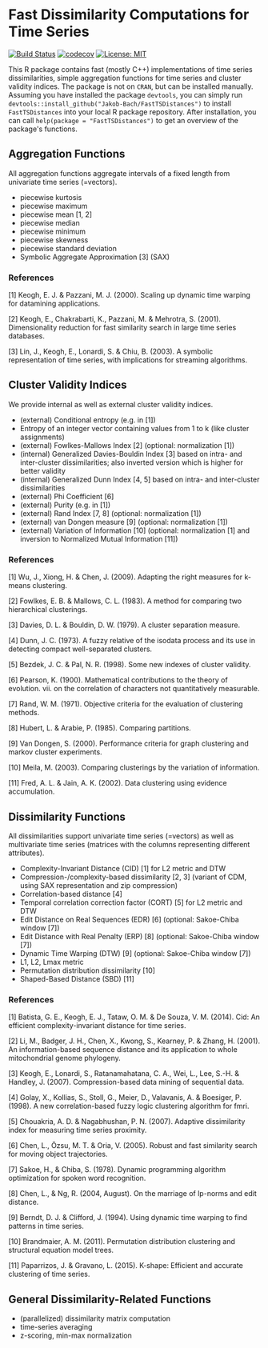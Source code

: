 # Fast Dissimilarity Computations for Time Series

[![Build Status](https://travis-ci.com/Jakob-Bach/FastTSDistances.svg?branch=master)](https://travis-ci.com/Jakob-Bach/FastTSDistances)
[![codecov](https://codecov.io/gh/Jakob-Bach/FastTSDistances/branch/master/graph/badge.svg)](https://codecov.io/gh/Jakob-Bach/FastTSDistances)
[![License: MIT](https://img.shields.io/badge/License-MIT-yellow.svg)](https://opensource.org/licenses/MIT)

This R package contains fast (mostly C++) implementations of time series dissimilarities, simple aggregation functions for time series and cluster validity indices.
The package is not on `CRAN`, but can be installed manually.
Assuming you have installed the package `devtools`, you can simply run `devtools::install_github("Jakob-Bach/FastTSDistances")` to install `FastTSDistances` into your local R package repository.
After installation, you can call `help(package = "FastTSDistances")` to get an overview of the package's functions.

## Aggregation Functions

All aggregation functions aggregate intervals of a fixed length from univariate time series (=vectors).

- piecewise kurtosis
- piecewise maximum
- piecewise mean [1, 2]
- piecewise median
- piecewise minimum
- piecewise skewness
- piecewise standard deviation
- Symbolic Aggregate Approximation [3] (SAX)

### References

[1] Keogh, E. J. & Pazzani, M. J. (2000). Scaling up dynamic time warping for datamining applications.

[2] Keogh, E., Chakrabarti, K., Pazzani, M. & Mehrotra, S. (2001). Dimensionality reduction for fast similarity search in large time series databases.

[3] Lin, J., Keogh, E., Lonardi, S. & Chiu, B. (2003). A symbolic representation of time series, with implications for streaming algorithms.

## Cluster Validity Indices

We provide internal as well as external cluster validity indices.

- (external) Conditional entropy (e.g. in [1])
- Entropy of an integer vector containing values from 1 to k (like cluster assignments)
- (external) Fowlkes-Mallows Index [2] (optional: normalization [1])
- (internal) Generalized Davies-Bouldin Index [3] based on intra- and inter-cluster dissimilarities; also inverted version which is higher for better validity
- (internal) Generalized Dunn Index [4, 5] based on intra- and inter-cluster dissimilarities
- (external) Phi Coefficient [6]
- (external) Purity (e.g. in [1])
- (external) Rand Index [7, 8] (optional: normalization [1])
- (external) van Dongen measure [9] (optional: normalization [1])
- (external) Variation of Information [10] (optional: normalization [1] and inversion to Normalized Mutual Information [11])

### References

[1] Wu, J., Xiong, H. & Chen, J. (2009). Adapting the right measures for k-means clustering.

[2] Fowlkes, E. B. & Mallows, C. L. (1983). A method for comparing two hierarchical clusterings.

[3] Davies, D. L. & Bouldin, D. W. (1979). A cluster separation measure.

[4] Dunn, J. C. (1973). A fuzzy relative of the isodata process and its use in detecting compact well-separated clusters.

[5] Bezdek, J. C. & Pal, N. R. (1998). Some new indexes of cluster validity.

[6] Pearson, K. (1900). Mathematical contributions to the theory of evolution. vii. on the correlation of characters not quantitatively measurable.

[7] Rand, W. M. (1971). Objective criteria for the evaluation of clustering methods.

[8] Hubert, L. & Arabie, P. (1985). Comparing partitions.

[9] Van Dongen, S. (2000). Performance criteria for graph clustering and markov cluster experiments.

[10] Meila, M. (2003). Comparing clusterings by the variation of information.

[11] Fred, A. L. & Jain, A. K. (2002). Data clustering using evidence accumulation.

## Dissimilarity Functions

All dissimilarities support univariate time series (=vectors) as well as multivariate time series (matrices with the columns representing different attributes).

- Complexity-Invariant Distance (CID) [1] for L2 metric and DTW
- Compression-/complexity-based dissimilarity [2, 3] (variant of CDM, using SAX representation and zip compression)
- Correlation-based distance [4]
- Temporal correlation correction factor (CORT) [5] for L2 metric and DTW
- Edit Distance on Real Sequences (EDR) [6] (optional: Sakoe-Chiba window [7])
- Edit Distance with Real Penalty (ERP) [8] (optional: Sakoe-Chiba window [7])
- Dynamic Time Warping (DTW) [9] (optional: Sakoe-Chiba window [7])
- L1, L2, Lmax metric
- Permutation distribution dissimilarity [10]
- Shaped-Based Distance (SBD) [11]

### References

[1] Batista, G. E., Keogh, E. J., Tataw, O. M. & De Souza, V. M. (2014). Cid: An efficient complexity-invariant distance for time series.

[2] Li, M., Badger, J. H., Chen, X., Kwong, S., Kearney, P. & Zhang, H. (2001). An information-based sequence distance and its application to whole mitochondrial genome phylogeny.

[3] Keogh, E., Lonardi, S., Ratanamahatana, C. A., Wei, L., Lee, S.-H. & Handley, J. (2007). Compression-based data mining of sequential data.

[4] Golay, X., Kollias, S., Stoll, G., Meier, D., Valavanis, A. & Boesiger, P. (1998). A new correlation-based fuzzy logic clustering algorithm for fmri.

[5] Chouakria, A. D. & Nagabhushan, P. N. (2007). Adaptive dissimilarity index for measuring time series proximity.

[6] Chen, L., Özsu, M. T. & Oria, V. (2005). Robust and fast similarity search for moving object trajectories.

[7] Sakoe, H., & Chiba, S. (1978). Dynamic programming algorithm optimization for spoken word recognition.

[8] Chen, L., & Ng, R. (2004, August). On the marriage of lp-norms and edit distance.

[9] Berndt, D. J. & Clifford, J. (1994). Using dynamic time warping to find patterns in time series.

[10] Brandmaier, A. M. (2011). Permutation distribution clustering and structural equation model trees.

[11] Paparrizos, J. & Gravano, L. (2015). K-shape: Efficient and accurate clustering of time series.

## General Dissimilarity-Related Functions

- (parallelized) dissimilarity matrix computation
- time-series averaging
- z-scoring, min-max normalization

